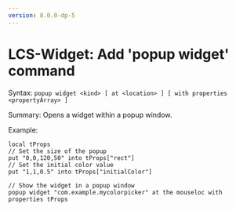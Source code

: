 ```yaml
---
version: 8.0.0-dp-5
---
```

# LCS-Widget: Add 'popup widget' command

Syntax: `popup widget <kind> [ at <location> ] [ with properties <propertyArray> ]`

Summary: Opens a widget within a popup window.

Example:

	local tProps
	// Set the size of the popup
	put "0,0,120,50" into tProps["rect"]
	// Set the initial color value
	put "1,1,0.5" into tProps["initialColor"]
	
	// Show the widget in a popup window
	popup widget "com.example.mycolorpicker" at the mouseloc with properties tProps
